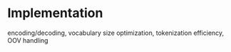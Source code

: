# Implementation

encoding/decoding, vocabulary size optimization, tokenization efficiency, OOV handling 